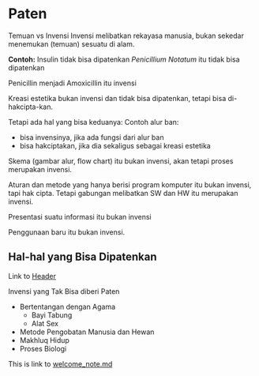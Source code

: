 # Paten

Temuan vs Invensi
Invensi melibatkan rekayasa manusia, bukan sekedar menemukan (temuan) sesuatu di alam.

**Contoh:**
Insulin tidak bisa dipatenkan
*Penicillium Notatum* itu tidak bisa dipatenkan

Penicillin menjadi Amoxicillin itu invensi

Kreasi estetika bukan invensi dan tidak bisa dipatenkan, tetapi bisa di-hakcipta-kan.

Tetapi ada hal yang bisa keduanya:
Contoh alur ban:
- bisa invensinya, jika ada fungsi dari alur ban
- bisa hakciptakan, jika dia sekaligus sebagai kreasi estetika

Skema (gambar alur, flow chart) itu bukan invensi, akan tetapi proses merupakan invensi.

Aturan dan metode yang hanya berisi program komputer itu bukan invensi, tapi hak cipta.
Tetapi gabungan melibatkan SW dan HW itu merupakan invensi.

Presentasi suatu informasi itu bukan invensi

Penggunaan baru itu bukan invensi.

## Hal-hal yang Bisa Dipatenkan

Link to [Header](#toc_0)




Invensi yang Tak Bisa diberi Paten
- Bertentangan dengan Agama
  - Bayi Tabung
  - Alat Sex
- Metode Pengobatan Manusia dan Hewan
- Makhluq Hidup
- Proses Biologi 


This is link to [welcome_note.md](welcome_note.md)



